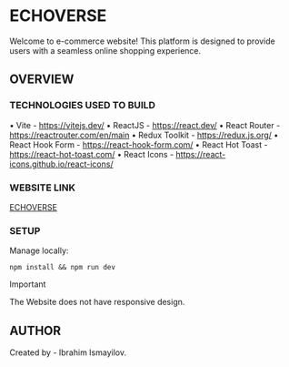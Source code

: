 # ECHOVERSE

Welcome to e-commerce website! This platform is designed to provide users with a seamless online shopping experience.

## OVERVIEW

### TECHNOLOGIES USED TO BUILD

• Vite - https://vitejs.dev/
• ReactJS - https://react.dev/
• React Router - https://reactrouter.com/en/main
• Redux Toolkit - https://redux.js.org/
• React Hook Form - https://react-hook-form.com/
• React Hot Toast - https://react-hot-toast.com/
• React Icons - https://react-icons.github.io/react-icons/

### WEBSITE LINK

[ECHOVERSE](https://audiophile-ecommerce-mbart13.vercel.app/)

### SETUP

Manage locally:

```
npm install && npm run dev
```

> [!IMPORTANT]
> The Website does not have responsive design.

## AUTHOR

Created by - Ibrahim Ismayilov.
